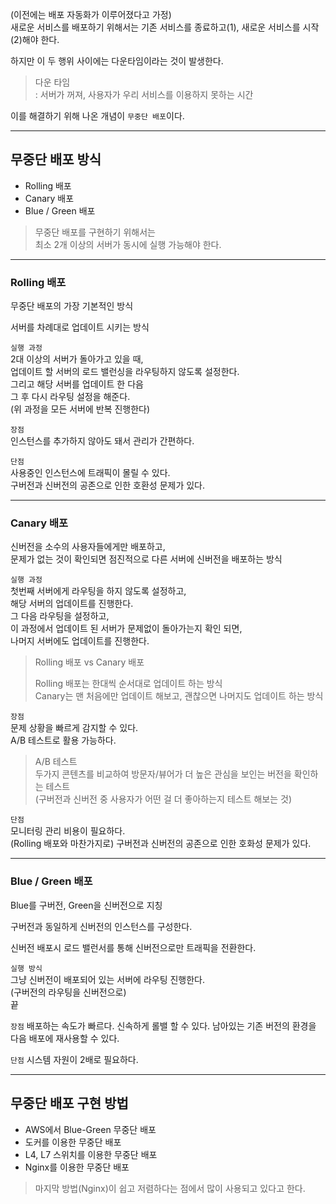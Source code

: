 (이전에는 배포 자동화가 이루어졌다고 가정)  
새로운 서비스를 배포하기 위해서는 기존 서비스를 종료하고(1), 새로운 서비스를 시작(2)해야 한다.

하지만 이 두 행위 사이에는 다운타임이라는 것이 발생한다.

> 다운 타임  
> : 서버가 꺼져, 사용자가 우리 서비스를 이용하지 못하는 시간

이를 해결하기 위해 나온 개념이 `무중단 배포`이다.

---

## 무중단 배포 방식

- Rolling 배포
- Canary 배포
- Blue / Green 배포

> 무중단 배포를 구현하기 위해서는  
> 최소 2개 이상의 서버가 동시에 실행 가능해야 한다.

---

### Rolling 배포

무중단 배포의 가장 기본적인 방식

서버를 차례대로 업데이트 시키는 방식

`실행 과정`  
2대 이상의 서버가 돌아가고 있을 때,  
업데이트 할 서버의 로드 밸런싱을 라우팅하지 않도록 설정한다.  
그리고 해당 서버를 업데이트 한 다음  
그 후 다시 라우팅 설정을 해준다.  
(위 과정을 모든 서버에 반복 진행한다)

`장점`  
인스턴스를 추가하지 않아도 돼서 관리가 간편하다.

`단점`  
사용중인 인스턴스에 트래픽이 몰릴 수 있다.  
구버전과 신버전의 공존으로 인한 호환성 문제가 있다.

---

### Canary 배포

신버전을 소수의 사용자들에게만 배포하고,  
문제가 없는 것이 확인되면 점진적으로 다른 서버에 신버전을 배포하는 방식

`실행 과정`  
첫번째 서버에게 라우팅을 하지 않도록 설정하고,  
해당 서버의 업데이트를 진행한다.  
그 다음 라우팅을 설정하고,  
이 과정에서 업데이트 된 서버가 문제없이 돌아가는지 확인 되면,  
나머지 서버에도 업데이트를 진행한다.

> Rolling 배포 vs Canary 배포
> 
> Rolling 배포는 한대씩 순서대로 업데이트 하는 방식  
> Canary는 맨 처음에만 업데이트 해보고, 괜찮으면 나머지도 업데이트 하는 방식

`장점`  
문제 상황을 빠르게 감지할 수 있다.  
A/B 테스트로 활용 가능하다.

> A/B 테스트  
> 두가지 콘텐츠를 비교하여 방문자/뷰어가 더 높은 관심을 보인는 버전을 확인하는 테스트  
> (구버전과 신버전 중 사용자가 어떤 걸 더 좋아하는지 테스트 해보는 것)

`단점`  
모니터링 관리 비용이 필요하다.  
(Rolling 배포와 마찬가지로) 구버전과 신버전의 공존으로 인한 호화성 문제가 있다.

---

### Blue / Green 배포

Blue를 구버전, Green을 신버전으로 지칭

구버전과 동일하게 신버전의 인스턴스를 구성한다.

신버전 배포시 로드 밸런서를 통해 신버전으로만 트래픽을 전환한다.

`실행 방식`  
그냥 신버전이 배포되어 있는 서버에 라우팅 진행한다.  
(구버전의 라우팅을 신버전으로)  
끝


`장점`
배포하는 속도가 빠르다.
신속하게 롤밸 할 수 있다.
남아있는 기존 버전의 환경을 다음 배포에 재사용할 수 있다.

`단점`
시스템 자원이 2배로 필요하다.

---

## 무중단 배포 구현 방법

- AWS에서 Blue-Green 무중단 배포
- 도커를 이용한 무중단 배포
- L4, L7 스위치를 이용한 무중단 배포
- Nginx를 이용한 무중단 배포

> 마지막 방법(Nginx)이 쉽고 저렴하다는 점에서 많이 사용되고 있다고 한다.






